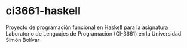 # ci3661-haskell
Proyecto de programación funcional en Haskell para la asignatura Laboratorio de Lenguajes de Programación (CI-3661) en la Universidad Simón Bolívar
